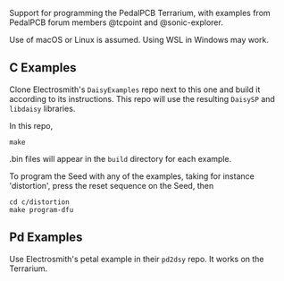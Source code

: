 Support for programming the PedalPCB Terrarium, with examples from
PedalPCB forum members @tcpoint and @sonic-explorer.

Use of macOS or Linux is assumed.  Using WSL in Windows may work.


C Examples
----------

Clone Electrosmith's `DaisyExamples` repo next to this one and build it according to its instructions.  This repo will use the resulting `DaisySP` and `libdaisy` libraries.

In this repo,

    make

.bin files will appear in the `build` directory for each example.

To program the Seed with any of the examples, taking for instance 'distortion',
press the reset sequence on the Seed, then

    cd c/distortion
    make program-dfu 


Pd Examples
-----------

Use Electrosmith's petal example in their `pd2dsy` repo.  It works on the Terrarium.

